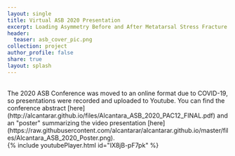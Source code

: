 ```yaml
---
layout: single
title: Virtual ASB 2020 Presentation
excerpt: Loading Asymmetry Before and After Metatarsal Stress Fracture - A Case Study
header:
  teaser: asb_cover_pic.png
collection: project
author_profile: false
share: true
layout: splash
---
```

<br> 
The 2020 ASB Conference was moved to an online format due to COVID-19, so presentations were recorded and uploaded to Youtube. 
You can find the conference abstract [here](http://alcantarar.github.io/files/Alcantara_ASB_2020_PAC12_FINAL.pdf) and an "poster" summarizing the video presentation [here](https://raw.githubusercontent.com/alcantarar/alcantarar.github.io/master/files/Alcantara_ASB_2020_Poster.png).
<br>
{% include youtubePlayer.html id="IX8jB-pF7pk" %}
